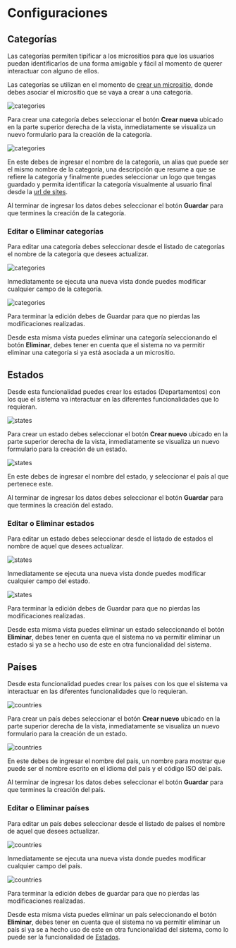 # Configuraciones


## Categorías

Las categorías permiten tipificar a los micrositios para que los usuarios puedan identificarlos de una forma amigable y fácil al momento de querer interactuar con alguno de ellos.

Las categorías se utilizan en el momento de [crear un micrositio](/administrator_role/resources.md#micrositios), donde debes asociar el micrositio que se vaya a crear a una categoría.

![categories](../../images_folder/administrator/settings/Categories/categories.png)

Para crear una categoría debes seleccionar el botón **Crear nueva** ubicado en la parte superior derecha de la vista, inmediatamente se visualiza un nuevo formulario para la creación de la categoría.

![categories](../../images_folder/administrator/settings/Categories/createCategori.png)

En este debes de ingresar el nombre de la categoría, un alias que puede ser el mismo nombre de la categoría, una descripción que resume a que se refiere la categoría y finalmente puedes seleccionar un logo que tengas guardado y permita identificar la categoría visualmente al usuario final desde la [url de sites](https://sites.placetopay.com/).

Al terminar de ingresar los datos debes seleccionar el botón **Guardar** para que termines la creación de la categoría.

### Editar o Eliminar categorías

Para editar una categoría debes seleccionar desde el listado de categorías el nombre de la categoría que desees actualizar.

![categories](../../images_folder/administrator/settings/Categories/selectCategori.png)

Inmediatamente se ejecuta una nueva vista donde puedes modificar cualquier campo de la categoría.

![categories](../../images_folder/administrator/settings/Categories/editCategori.png)

Para terminar la edición debes de Guardar para que no pierdas las modificaciones realizadas.

Desde esta misma vista puedes eliminar una categoría seleccionando el botón **Eliminar**, debes tener en cuenta que el sistema no va permitir eliminar una categoría si ya está asociada a un micrositio.

## Estados

Desde esta funcionalidad puedes crear los estados (Departamentos) con los que el sistema va interactuar en las diferentes funcionalidades que lo requieran.

![states](../../images_folder/administrator/settings/States/states.png)

Para crear un estado debes seleccionar el botón **Crear nuevo** ubicado en la parte superior derecha de la vista, inmediatamente se visualiza un nuevo formulario para la creación de un estado.

![states](../../images_folder/administrator/settings/States/createState.png)

En este debes de ingresar el nombre del estado, y seleccionar el país al que pertenece este.

Al terminar de ingresar los datos debes seleccionar el botón **Guardar** para que termines la creación del estado.

### Editar o Eliminar estados

Para editar un estado debes seleccionar desde el listado de estados el nombre de aquel que desees actualizar.

![states](../../images_folder/administrator/settings/States/selectState.png)

Inmediatamente se ejecuta una nueva vista donde puedes modificar cualquier campo del estado.

![states](../../images_folder/administrator/settings/States/editState.png)

Para terminar la edición debes de Guardar para que no pierdas las modificaciones realizadas.

Desde esta misma vista puedes eliminar un estado seleccionando el botón **Eliminar**, debes tener en cuenta que el sistema no va permitir eliminar un estado si ya se a hecho uso de este en otra funcionalidad del sistema.

## Países

Desde esta funcionalidad puedes crear los países con los que el sistema va interactuar en las diferentes funcionalidades que lo requieran.

![countries](../../images_folder/administrator/settings/Countries/countries.png)

Para crear un país debes seleccionar el botón **Crear nuevo** ubicado en la parte superior derecha de la vista, inmediatamente se visualiza un nuevo formulario para la creación de un estado.

![countries](../../images_folder/administrator/settings/Countries/createCountries.png)

En este debes de ingresar el nombre del país, un nombre para mostrar que puede ser el nombre escrito en el idioma del país y el código ISO del país.

Al terminar de ingresar los datos debes seleccionar el botón **Guardar** para que termines la creación del país.

### Editar o Eliminar países

Para editar un país debes seleccionar desde el listado de países el nombre de aquel que desees actualizar.

![countries](../../images_folder/administrator/settings/Countries/selectCountries.png)

Inmediatamente se ejecuta una nueva vista donde puedes modificar cualquier campo del país.

![countries](../../images_folder/administrator/settings/Countries/editCountries.png)

Para terminar la edición debes de guardar para que no pierdas las modificaciones realizadas.

Desde esta misma vista puedes eliminar un país seleccionando el botón **Eliminar**, debes tener en cuenta que el sistema no va permitir eliminar un país si ya se a hecho uso de este en otra funcionalidad del sistema, como lo puede ser la funcionalidad de [Estados](/administrator_role/settings.md#estados).